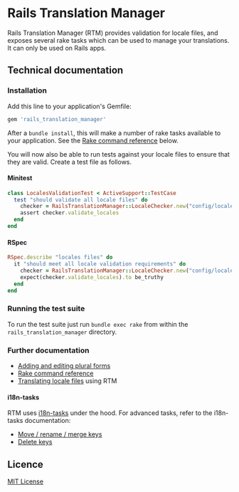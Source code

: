 # Rails Translation Manager

Rails Translation Manager (RTM) provides validation for locale files, and exposes several rake tasks which can be used to manage your translations. It can only be used on Rails apps.

## Technical documentation

### Installation

Add this line to your application's Gemfile:

```ruby
gem 'rails_translation_manager'
```

After a `bundle install`, this will make a number of rake tasks available to your application.
See the [Rake command reference](#rake-command-reference) below.

You will now also be able to run tests against your locale files to ensure that they are valid.
Create a test file as follows.

#### Minitest

```ruby
class LocalesValidationTest < ActiveSupport::TestCase
  test "should validate all locale files" do
    checker = RailsTranslationManager::LocaleChecker.new("config/locales/*.yml")
    assert checker.validate_locales
  end
end
```

#### RSpec

```ruby
RSpec.describe "locales files" do
  it "should meet all locale validation requirements" do
    checker = RailsTranslationManager::LocaleChecker.new("config/locales/*/*.yml")
    expect(checker.validate_locales).to be_truthy
  end
end
```

### Running the test suite

To run the test suite just run `bundle exec rake` from within the
`rails_translation_manager` directory.

### Further documentation

- [Adding and editing plural forms](docs/adding-editing-plural-forms.md)
- [Rake command reference](docs/rake-command-reference.md)
- [Translating locale files](docs/translating-locale-files.md) using RTM

#### i18n-tasks

RTM uses [i18n-tasks](https://github.com/glebm/i18n-tasks) under the hood.
For advanced tasks, refer to the i18n-tasks documentation:

- [Move / rename / merge keys](https://github.com/glebm/i18n-tasks#move--rename--merge-keys)
- [Delete keys](https://github.com/glebm/i18n-tasks#delete-keys)

## Licence

[MIT License](LICENSE.txt)
